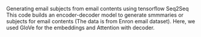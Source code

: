 
Generating email subjects from email contents using tensorflow Seq2Seq <br>
This code builds an encoder-decoder model to generate smmmaries or subjects for email contents (The data is from Enron email dataset). Here, we used GloVe for the embeddings and Attention with decoder.